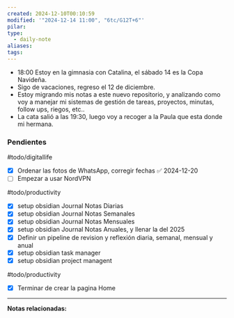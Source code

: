```yaml
---
created: 2024-12-10T00:10:59
modified: '"2024-12-14 11:00", "6tc/G12T+6"'
pilar: 
type:
  - daily-note
aliases: 
tags: 
---
```


- 18:00 Estoy en la gimnasia con Catalina, el sábado 14 es la Copa Navideña.
- Sigo de vacaciones, regreso el 12 de diciembre.
- Estoy migrando mis notas a este nuevo repositorio, y analizando como voy a manejar mi sistemas de gestión de tareas, proyectos, minutas, follow ups, riegos, etc..
- La cata salió a las 19:30, luego voy a recoger a la Paula que esta donde mi hermana. 

### Pendientes

#todo/digitallife
- [x] Ordenar las fotos de WhatsApp, corregir fechas ✅ 2024-12-20
- [ ] Empezar a usar NordVPN

#todo/productivity
- [x] setup obsidian Journal Notas Diarias
- [x] setup obsidian Journal Notas Semanales
- [x] setup obsidian Journal Notas Mensuales
- [x] setup obsidian Journal Notas Anuales, y llenar la del 2025
- [x] Definir un pipeline de revision y reflexión diaria, semanal, mensual y anual
- [x] setup obsidian task manager 
- [x] setup obsidian project managent 

#todo/productivity 
- [x] Terminar de crear la pagina Home


---
**Notas relacionadas:**
